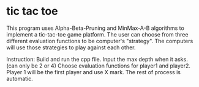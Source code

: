 # tic tac toe

This program uses Alpha-Beta-Pruning and MinMax-A-B algorithms to implement a tic-tac-toe game platform.
The user can choose from three different evaluation functions to be computer's "strategy". The computers will use those strategies to play against each other.


Instruction:
Build and run the cpp file.
Input the max depth when it asks. (can only be 2 or 4)
Choose evaluation functions for player1 and player2.
Player 1 will be the first player and use X mark.
The rest of process is automatic. 
